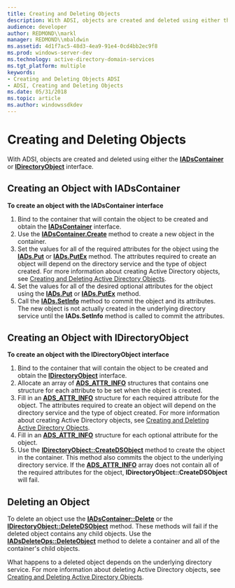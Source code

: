 ```yaml
---
title: Creating and Deleting Objects
description: With ADSI, objects are created and deleted using either the IADsContainer or IDirectoryObject interface.
audience: developer
author: REDMOND\\markl
manager: REDMOND\\mbaldwin
ms.assetid: 4d1f7ac5-48d3-4ea9-91e4-0cd4bb2ec9f8
ms.prod: windows-server-dev
ms.technology: active-directory-domain-services
ms.tgt_platform: multiple
keywords:
- Creating and Deleting Objects ADSI
- ADSI, Creating and Deleting Objects
ms.date: 05/31/2018
ms.topic: article
ms.author: windowssdkdev
---
```


# Creating and Deleting Objects

With ADSI, objects are created and deleted using either the [**IADsContainer**](/windows/win32/Iads/nn-iads-iadscontainer?branch=master) or [**IDirectoryObject**](/windows/win32/Iads/nn-iads-idirectoryobject?branch=master) interface.

## Creating an Object with IADsContainer

**To create an object with the IADsContainer interface**

1.  Bind to the container that will contain the object to be created and obtain the [**IADsContainer**](/windows/win32/Iads/nn-iads-iadscontainer?branch=master) interface.
2.  Use the [**IADsContainer.Create**](/windows/win32/Iads/nf-iads-iadscontainer-create?branch=master) method to create a new object in the container.
3.  Set the values for all of the required attributes for the object using the [**IADs.Put**](/windows/win32/Iads/nf-iads-iads-put?branch=master) or [**IADs.PutEx**](/windows/win32/Iads/nf-iads-iads-putex?branch=master) method. The attributes required to create an object will depend on the directory service and the type of object created. For more information about creating Active Directory objects, see [Creating and Deleting Active Directory Objects](https://msdn.microsoft.com/library/aa772216).
4.  Set the values for all of the desired optional attributes for the object using the [**IADs.Put**](/windows/win32/Iads/nf-iads-iads-put?branch=master) or [**IADs.PutEx**](/windows/win32/Iads/nf-iads-iads-putex?branch=master) method.
5.  Call the [**IADs.SetInfo**](/windows/win32/Iads/nf-iads-iads-setinfo?branch=master) method to commit the object and its attributes. The new object is not actually created in the underlying directory service until the **IADs.SetInfo** method is called to commit the attributes.

## Creating an Object with IDirectoryObject

**To create an object with the IDirectoryObject interface**

1.  Bind to the container that will contain the object to be created and obtain the [**IDirectoryObject**](/windows/win32/Iads/nn-iads-idirectoryobject?branch=master) interface.
2.  Allocate an array of [**ADS\_ATTR\_INFO**](/windows/win32/Iads/ns-iads-_ads_attr_info?branch=master) structures that contains one structure for each attribute to be set when the object is created.
3.  Fill in an [**ADS\_ATTR\_INFO**](/windows/win32/Iads/ns-iads-_ads_attr_info?branch=master) structure for each required attribute for the object. The attributes required to create an object will depend on the directory service and the type of object created. For more information about creating Active Directory objects, see [Creating and Deleting Active Directory Objects](https://msdn.microsoft.com/library/aa772216).
4.  Fill in an [**ADS\_ATTR\_INFO**](/windows/win32/Iads/ns-iads-_ads_attr_info?branch=master) structure for each optional attribute for the object.
5.  Use the [**IDirectoryObject::CreateDSObject**](/windows/win32/Iads/nf-iads-idirectoryobject-createdsobject?branch=master) method to create the object in the container. This method also commits the object to the underlying directory service. If the [**ADS\_ATTR\_INFO**](/windows/win32/Iads/ns-iads-_ads_attr_info?branch=master) array does not contain all of the required attributes for the object, **IDirectoryObject::CreateDSObject** will fail.

## Deleting an Object

To delete an object use the [**IADsContainer::Delete**](/windows/win32/Iads/nf-iads-iadscontainer-delete?branch=master) or the [**IDirectoryObject::DeleteDSObject**](/windows/win32/Iads/nf-iads-idirectoryobject-deletedsobject?branch=master) method. These methods will fail if the deleted object contains any child objects. Use the [**IADsDeleteOps::DeleteObject**](/windows/win32/Iads/nf-iads-iadsdeleteops-deleteobject?branch=master) method to delete a container and all of the container's child objects.

What happens to a deleted object depends on the underlying directory service. For more information about deleting Active Directory objects, see [Creating and Deleting Active Directory Objects](https://msdn.microsoft.com/library/aa772216).

 

 




